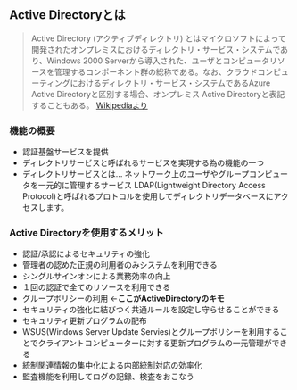 ## Active Directoryとは
> Active Directory (アクティブディレクトリ) とはマイクロソフトによって開発されたオンプレミスにおけるディレクトリ・サービス・システムであり、Windows 2000 Serverから導入された、ユーザとコンピュータリソースを管理するコンポーネント群の総称である。なお、クラウドコンピューティングにおけるディレクトリ・サービス・システムであるAzure Active Directoryと区別する場合、オンプレミス Active Directoryと表記することもある。
> [Wikipediaより](https://ja.wikipedia.org/wiki/Active_Directory)

### 機能の概要
- 認証基盤サービスを提供  
- ディレクトリサービスと呼ばれるサービスを実現する為の機能の一つ
 - ディレクトリサービスとは... ネットワーク上のユーザやグループコンピュータを一元的に管理するサービス
   LDAP(Lightweight Directory Access Protocol)と呼ばれるプロトコルを使用してディレクトリデータベースにアクセスします。

### Active Directoryを使用するメリット
- 認証/承認によるセキュリティの強化
 - 管理者の認めた正規の利用者のみシステムを利用できる
- シングルサインオンによる業務効率の向上
 - １回の認証で全てのリソースを利用できる
- グループポリシーの利用 ←**ここがActiveDirectoryのキモ**
 - セキュリティの強化に結びつく共通ルールを設定し守らせることができる
- セキュリティ更新プログラムの配布
 - WSUS(Windows Server Update Servies)とグループポリシーを利用することでクライアントコンピューターに対する更新プログラムの一元管理ができる
- 統制関連情報の集中化による内部統制対応の効率化
 - 監査機能を利用してログの記録、検査をおこなう
